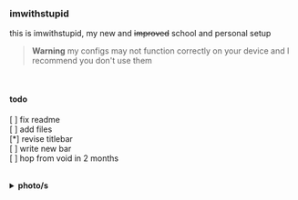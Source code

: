 ### imwithstupid
this is imwithstupid, my new and ~~improved~~ school and personal setup
<br>

> **Warning**
my configs may not function correctly on your device
and I recommend you don't use them
<br>

#### todo
[ ] fix readme <br>
[ ] add files <br>
[*] revise titlebar <br>
[ ] write new bar <br>
[ ] hop from void in 2 months <br>

<br>

<details>
<summary><b>photo/s</b></summary><br>
<img src="https://github.com/frapdotbmp/imwithstupid/assets/118438453/ef93f254-6652-43e2-832c-f9850da2d8e4"/>
</details>
